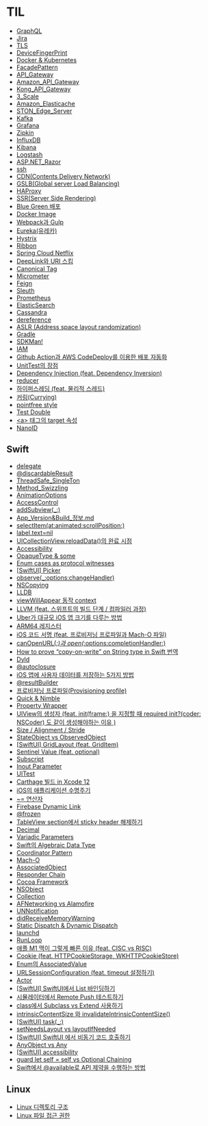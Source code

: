 # TIL 
- [GraphQL](https://github.com/sujinnaljin/TIL/blob/master/GraphQL.md)
- [Jira](https://github.com/sujinnaljin/TIL/blob/master/Jira.md)
- [TLS](https://github.com/sujinnaljin/TIL/blob/master/TLS.md)
- [DeviceFingerPrint](https://github.com/sujinnaljin/TIL/blob/master/DeviceFingerPrint.md)
- [Docker & Kubernetes](https://github.com/sujinnaljin/TIL/blob/master/Docker&Kubernetes.md)
- [FacadePattern](https://github.com/sujinnaljin/TIL/blob/master/FacadePattern.md)
- [API_Gateway](https://github.com/sujinnaljin/TIL/blob/master/API_Gateway.md)
- [Amazon_API_Gateway](https://github.com/sujinnaljin/TIL/blob/master/Amazon_API_Gateway.md)
- [Kong_API_Gateway](https://github.com/sujinnaljin/TIL/blob/master/Kong_API_Gateway.md)
- [3_Scale](https://github.com/sujinnaljin/TIL/blob/master/3_Scale.md)
- [Amazon_Elasticache](https://github.com/sujinnaljin/TIL/blob/master/Amazon_Elasticache.md)
- [STON_Edge_Server](https://github.com/sujinnaljin/TIL/blob/master/STON_Edge_Server.md)
- [Kafka](https://github.com/sujinnaljin/TIL/blob/master/Kafka.md)
- [Grafana](https://github.com/sujinnaljin/TIL/blob/master/Grafana.md)
- [Zipkin](https://github.com/sujinnaljin/TIL/blob/master/Zipkin.md)
- [InfluxDB](https://github.com/sujinnaljin/TIL/blob/master/InfluxDB.md)
- [Kibana](https://github.com/sujinnaljin/TIL/blob/master/Kibana.md)
- [Logstash](https://github.com/sujinnaljin/TIL/blob/master/Logstash.md)
- [ASP.NET_Razor](https://github.com/sujinnaljin/TIL/blob/master/ASP.NET_Razor.md)
- [ssh](https://github.com/sujinnaljin/TIL/blob/master/ssh.md)
- [CDN(Contents Delivery Network)](https://github.com/sujinnaljin/TIL/blob/master/CDN(ContentsDeliveryNetwork).md)
- [GSLB(Global server Load Balancing)](https://github.com/sujinnaljin/TIL/blob/master/GSLB(GlobalServerLoadBalancing).md)
- [HAProxy](https://github.com/sujinnaljin/TIL/blob/master/HAProxy.md)
- [SSR(Server Side Rendering)](https://github.com/sujinnaljin/TIL/blob/master/SSR(ServerSideRendering).md)
- [Blue Green 배포](https://github.com/sujinnaljin/TIL/blob/master/BlueGreenDeployment.md)
- [Docker Image](https://github.com/sujinnaljin/TIL/blob/master/DockerImage.md)
- [Webpack과 Gulp](https://github.com/sujinnaljin/TIL/blob/master/Webpack%26Gulp.md)
- [Eureka(유레카)](https://github.com/sujinnaljin/TIL/blob/master/Eureka.md)
- [Hystrix](https://github.com/sujinnaljin/TIL/blob/master/Hystrix.md)
- [Ribbon](https://github.com/sujinnaljin/TIL/blob/master/Ribbon.md)
- [Spring Cloud Netflix](https://github.com/sujinnaljin/TIL/blob/master/Spring-Cloud-Netflix.md)
- [DeepLink와 URI 스킴](https://github.com/sujinnaljin/TIL/blob/master/DeepLink%26URIScheme.md)
- [Canonical Tag](https://github.com/sujinnaljin/TIL/blob/master/CanonicalTag.md)
- [Micrometer](https://github.com/sujinnaljin/TIL/blob/master/Micrometer.md)
- [Feign](https://github.com/sujinnaljin/TIL/blob/master/Feign.md)
- [Sleuth](https://github.com/sujinnaljin/TIL/blob/master/Sleuth.md)
- [Prometheus](https://github.com/sujinnaljin/TIL/blob/master/Prometheus.md)
- [ElasticSearch](https://github.com/sujinnaljin/TIL/blob/master/ElasticSearch.md)
- [Cassandra](https://github.com/sujinnaljin/TIL/blob/master/Cassandra.md)
- [dereference](https://github.com/sujinnaljin/TIL/blob/master/dereference.md)
- [ASLR (Address space layout randomization)](https://github.com/sujinnaljin/TIL/blob/master/ASLR%20(Address%20space%20layout%20randomization).md)
- [Gradle](https://github.com/sujinnaljin/TIL/blob/master/Gradle.md)
- [SDKMan!](https://github.com/sujinnaljin/TIL/blob/master/SDKMan!.md)
- [IAM](https://github.com/sujinnaljin/TIL/blob/master/IAM.md)
- [Github Action과 AWS CodeDeploy를 이용한 배포 자동화](https://github.com/sujinnaljin/TIL/blob/master/github%20action%EA%B3%BC%20aws%20code%20deploy%E1%84%85%E1%85%B3%E1%86%AF%20%E1%84%8B%E1%85%B5%E1%84%8B%E1%85%AD%E1%86%BC%ED%95%9C%20%EB%B0%B0%ED%8F%AC%20%EC%9E%90%EB%8F%99%ED%99%94.md)
- [UnitTest의 장점](https://github.com/sujinnaljin/TIL/blob/master/UnitTest%EC%9D%98%20%EC%9E%A5%EC%A0%90.md)
- [Dependency Injection (feat. Dependency Inversion)](https://github.com/sujinnaljin/TIL/blob/master/Dependency%20Injection%20(feat.%20Dependency%20Inversion).md)
- [reducer](https://github.com/sujinnaljin/TIL/blob/master/reducer.md)
- [하이퍼스레딩 (feat. 물리적 스레드)](https://github.com/sujinnaljin/TIL/blob/master/%ED%95%98%EC%9D%B4%ED%8D%BC%EC%8A%A4%EB%A0%88%EB%94%A9%20(feat.%20%EB%AC%BC%EB%A6%AC%EC%A0%81%20%EC%8A%A4%EB%A0%88%EB%93%9C).md)
- [커링(Currying)](https://github.com/sujinnaljin/TIL/blob/master/%EC%BB%A4%EB%A7%81(Currying).md)
- [pointfree style](https://github.com/sujinnaljin/TIL/blob/master/pointfree%20style.md)
- [Test Double](https://github.com/sujinnaljin/TIL/blob/master/Test%20Double.md)
- [\<a\> 태그의 target 속성](https://github.com/sujinnaljin/TIL/blob/master/%3Ca%3E%20%ED%83%9C%EA%B7%B8%EC%9D%98%20target%20%EC%86%8D%EC%84%B1.md)
- [NanoID](https://github.com/sujinnaljin/TIL/blob/master/NanoID.md)


## Swift

- [delegate](https://github.com/sujinnaljin/TIL/blob/master/Swift/delegate.md)
- [@discardableResult](https://github.com/sujinnaljin/TIL/blob/master/Swift/%40discardableResult.md)
- [ThreadSafe_SingleTon](https://github.com/sujinnaljin/TIL/blob/master/Swift/ThreadSafe_SingleTon.md)
- [Method_Swizzling](https://github.com/sujinnaljin/TIL/blob/master/Swift/Method_Swizzling.md)
- [AnimationOptions](https://github.com/sujinnaljin/TIL/blob/master/Swift/AnimationOptions.md)
- [AccessControl](https://github.com/sujinnaljin/TIL/blob/master/Swift/AccessControl.md)
- [addSubview(_:)](https://github.com/sujinnaljin/TIL/blob/master/Swift/addSubview(_:).md)
- [App_Version&Build_정보.md](https://github.com/sujinnaljin/TIL/blob/master/Swift/App_Version%26Build_%EC%A0%95%EB%B3%B4.md)
- [selectItem(at:animated:scrollPosition:)](https://github.com/sujinnaljin/TIL/blob/master/Swift/selectItem(at:animated:scrollPosition:).md)
- [label.text=nil](https://github.com/sujinnaljin/TIL/blob/master/Swift/label.text%3Dnil.md)
- [UICollectionView.reloadData()의 완료 시점](https://github.com/sujinnaljin/TIL/blob/master/Swift/CompletionTimeOfUICollectionView.reloadData().md)
- [Accessibility](https://github.com/sujinnaljin/TIL/blob/master/Swift/Accessibility.md)
- [OpaqueType & some](https://github.com/sujinnaljin/TIL/blob/master/Swift/OpaqueType%20%26%20some.md)
- [Enum cases as protocol witnesses](https://github.com/sujinnaljin/TIL/blob/master/Swift/Enum%20cases%20as%20protocol%20witnesses.md)
- [[SwiftUI] Picker](https://github.com/sujinnaljin/TIL/blob/master/Swift/%5BSwiftUI%5DPicker.md)
- [observe(_:options:changeHandler)](https://github.com/sujinnaljin/TIL/blob/master/Swift/observe(_:options:changeHandler).md)
- [NSCopying](https://github.com/sujinnaljin/TIL/blob/master/Swift/NSCopying.md)
- [LLDB](https://github.com/sujinnaljin/TIL/blob/master/Swift/lldb.md)
- [viewWillAppear 동작 context](https://github.com/sujinnaljin/TIL/blob/master/Swift/viewWillAppearContext.md)
- [LLVM (feat. 스위프트의 빌드 단계 / 컴파일러 과정)](https://github.com/sujinnaljin/TIL/blob/master/Swift/LLVM.md)
- [Uber가 대규모 iOS 앱 크기를 다루는 방법](https://github.com/sujinnaljin/TIL/blob/master/Swift/how-uber-deals-with-large-ios-app-size.md)
- [ARM64 레지스터](https://github.com/sujinnaljin/TIL/blob/master/Swift/ARM64_Register.md)
- [iOS 코드 서명 (feat. 프로비저닝 프로파일과 Mach-O 파일)](https://github.com/sujinnaljin/TIL/blob/master/Swift/iOSCodeSigning.md)
- [canOpenURL(_:)과 open(_:options:completionHandler:)](https://github.com/sujinnaljin/TIL/blob/master/Swift/canOpenURL(_:)%26open(_:options:completionHandler:).md)
- [How to prove “copy-on-write” on String type in Swift 번역](https://github.com/sujinnaljin/TIL/blob/master/Swift/How%20to%20prove%20%E2%80%9Ccopy-on-write%E2%80%9D%20on%20String%20type%20in%20Swift%20%EB%B2%88%EC%97%AD.md)
- [Dyld](https://github.com/sujinnaljin/TIL/blob/master/Swift/Dyld.md)
- [@autoclosure](https://github.com/sujinnaljin/TIL/blob/master/Swift/%40autoclosure.md)
- [iOS 앱에 사용자 데이터를 저장하는 5가지 방법](https://github.com/sujinnaljin/TIL/blob/master/Swift/5%20Ways%20To%20Store%20User%20Data%20in%20Your%20iOS%20App.md)
- [@resultBuilder](https://github.com/sujinnaljin/TIL/blob/master/Swift/%40resultBuilder.md)
- [프로비저닝 프로파일(Provisioning profile)](https://github.com/sujinnaljin/TIL/blob/master/Swift/Provisioning%20profile.md)
- [Quick & Nimble](https://github.com/sujinnaljin/TIL/blob/master/Swift/Quick%26Nimble.md)
- [Property Wrapper](https://github.com/sujinnaljin/TIL/blob/master/Swift/PropertyWrapper.md)
- [UIView의 생성자 (feat. init(frame:) 을 지정할 때 required init?(coder: NSCoder) 도 같이 생성해야하는 이유 )](https://github.com/sujinnaljin/TIL/blob/master/Swift/UIViewInitializer.md)
- [Size / Alignment / Stride](https://github.com/sujinnaljin/TIL/blob/master/Swift/Size%26Alignment%26Stride.md)
- [StateObject vs ObservedObject](https://github.com/sujinnaljin/TIL/blob/master/Swift/StateObject%20vs%20ObservedObject.md)
- [[SwiftUI] GridLayout (feat. GridItem)](https://github.com/sujinnaljin/TIL/blob/master/Swift/%5BSwiftUI%5D%20GridLayout%20(feat.%20GridItem).md)
- [Sentinel Value (feat. optional)](https://github.com/sujinnaljin/TIL/blob/master/Swift/Sentinel%20Value%20(feat.%20optional).md)
- [Subscript](https://github.com/sujinnaljin/TIL/blob/master/Swift/Subscript.md)
- [Inout Parameter](https://github.com/sujinnaljin/TIL/blob/master/Swift/Inout%20Parameter.md)
- [UITest](https://github.com/sujinnaljin/TIL/blob/master/Swift/UITest.md)
- [Carthage 빌드 in Xcode 12](https://github.com/sujinnaljin/TIL/blob/master/Swift/Carthage%20%EB%B9%8C%EB%93%9C%20in%20Xcode%2012.md)
- [iOS의 애플리케이션 수명주기](https://github.com/sujinnaljin/TIL/blob/master/Swift/ApplicationLifeCycle.md)
- [~= 연산자](https://github.com/sujinnaljin/TIL/blob/master/Swift/~%3D%20%EC%97%B0%EC%82%B0%EC%9E%90.md)
- [Firebase Dynamic Link](https://github.com/sujinnaljin/TIL/blob/master/Firebase%20Dynamic%20Link.md)
- [@frozen](https://github.com/sujinnaljin/TIL/blob/master/Swift/%40frozen.md)
- [TableView section에서 sticky header 해제하기](https://github.com/sujinnaljin/TIL/blob/master/Swift/TableView%20section%EC%97%90%EC%84%9C%20sticky%20header%20%ED%95%B4%EC%A0%9C%ED%95%98%EA%B8%B0.md)
- [Decimal](https://github.com/sujinnaljin/TIL/blob/master/Swift/Decimal.md)
- [Variadic Parameters](https://github.com/sujinnaljin/TIL/blob/master/Swift/Variadic%20Parameters.md)
- [Swift의 Algebraic Data Type](https://github.com/sujinnaljin/TIL/blob/master/Swift/Swift%EC%9D%98%20Algebraic%20Data%20Type.md)
- [Coordinator Pattern](https://github.com/sujinnaljin/TIL/blob/master/Swift/Coordinator%20Pattern.md)
- [Mach-O](https://github.com/sujinnaljin/TIL/blob/master/Swift/Mach-O.md)
- [AssociatedObject](https://github.com/sujinnaljin/TIL/blob/master/Swift/AssociatedObject.md)
- [Responder Chain](https://github.com/sujinnaljin/TIL/blob/master/Swift/Responder%20Chain.md)
- [Cocoa Framework](https://github.com/sujinnaljin/TIL/blob/master/Swift/Cocoa%20Framework.md)
- [NSObject](https://github.com/sujinnaljin/TIL/blob/master/Swift/NSObject.md)
- [Collection](https://github.com/sujinnaljin/TIL/blob/master/Swift/Collection.md)
- [AFNetworking vs Alamofire](https://github.com/sujinnaljin/TIL/blob/master/Swift/AFNetworking%20vs%20Alamofire.md)
- [UNNotification](https://github.com/sujinnaljin/TIL/blob/master/Swift/UNNotification.md)
- [didReceiveMemoryWarning](https://github.com/sujinnaljin/TIL/blob/master/Swift/didReceiveMemoryWarning.md)
- [Static Dispatch & Dynamic Dispatch](https://github.com/sujinnaljin/TIL/blob/master/Swift/Static%20Dispatch%20%26%20Dynamic%20Dispatch.md)
- [launchd](https://github.com/sujinnaljin/TIL/blob/master/Swift/launchd.md)
- [RunLoop](https://github.com/sujinnaljin/TIL/blob/master/Swift/RunLoop.md)
- [애플 M1 맥이 그렇게 빠른 이유 (feat. CISC vs RISC)](https://github.com/sujinnaljin/TIL/blob/master/Swift/%EC%95%A0%ED%94%8C%20M1%20%EB%A7%A5%EC%9D%B4%20%EA%B7%B8%EB%A0%87%EA%B2%8C%20%EB%B9%A0%EB%A5%B8%20%EC%9D%B4%EC%9C%A0%20(feat.%20CISC%20vs%20RISC).md)
- [Cookie (feat. HTTPCookieStorage, WKHTTPCookieStore)](https://github.com/sujinnaljin/TIL/blob/master/Swift/Cookie%20(feat.%20HTTPCookieStorage%2C%20WKHTTPCookieStore).md)
- [Enum의 AssociatedValue](https://github.com/sujinnaljin/TIL/blob/master/Swift/Enum%EC%9D%98%20AssociatedValue.md)
- [URLSessionConfiguration (feat. timeout 설정하기)](https://github.com/sujinnaljin/TIL/blob/master/Swift/URLSessionConfiguration%20(feat.%20timeout%20%EC%84%A4%EC%A0%95%ED%95%98%EA%B8%B0).md)
- [Actor](https://github.com/sujinnaljin/TIL/blob/master/Swift/Actor.md)
- [[SwiftUI] SwiftUI에서 List 바인딩하기](https://github.com/sujinnaljin/TIL/blob/master/Swift/%5BSwiftUI%5D%20SwiftUI%EC%97%90%EC%84%9C%20List%20%EB%B0%94%EC%9D%B8%EB%94%A9%ED%95%98%EA%B8%B0.md)
- [시뮬레이터에서 Remote Push 테스트하기](https://github.com/sujinnaljin/TIL/blob/master/Swift/%EC%8B%9C%EB%AE%AC%EB%A0%88%EC%9D%B4%ED%84%B0%EC%97%90%EC%84%9C%20Remote%20Push%20%ED%85%8C%EC%8A%A4%ED%8A%B8%ED%95%98%EA%B8%B0.md)
- [class에서 Subclass vs Extend 사용하기](https://github.com/sujinnaljin/TIL/blob/master/Swift/class%EC%97%90%EC%84%9C%20Subclass%20vs%20Extend%20%EC%82%AC%EC%9A%A9%ED%95%98%EA%B8%B0.md)
- [intrinsicContentSize 와 invalidateIntrinsicContentSize()](https://github.com/sujinnaljin/TIL/blob/master/Swift/intrinsicContentSize%20%EC%99%80%20invalidateIntrinsicContentSize().md)
- [[SwiftUI] task(_:)](https://github.com/sujinnaljin/TIL/blob/master/Swift/%5BSwiftUI%5D%20task(_:).md)
- [setNeedsLayout vs layoutIfNeeded](https://github.com/sujinnaljin/TIL/blob/master/Swift/setNeedsLayout%20vs%20layoutIfNeeded.md)
- [[SwiftUI] SwiftUI 에서 비동기 코드 호출하기](https://github.com/sujinnaljin/TIL/blob/master/Swift/%5BSwiftUI%5D%20SwiftUI%20%EC%97%90%EC%84%9C%20%EB%B9%84%EB%8F%99%EA%B8%B0%20%EC%BD%94%EB%93%9C%20%ED%98%B8%EC%B6%9C%ED%95%98%EA%B8%B0.md)
- [AnyObject vs Any](https://github.com/sujinnaljin/TIL/blob/master/Swift/AnyObject%20vs%20Any.md)
- [[SwiftUI] accessibility](https://github.com/sujinnaljin/TIL/blob/master/Swift/%5BSwiftUI%5D%20accessibility.md)
- [guard let self = self vs Optional Chaining](https://github.com/sujinnaljin/TIL/blob/master/Swift/guard%20let%20self%20=%20self%20vs%20Optional%20Chaining.md)
- [Swift에서 @available로 API 제약을 수행하는 방법](https://github.com/sujinnaljin/TIL/blob/master/Swift/Swift%EC%97%90%EC%84%9C%20@available%EB%A1%9C%20API%20%EC%A0%9C%EC%95%BD%EC%9D%84%20%EC%88%98%ED%96%89%ED%95%98%EB%8A%94%20%EB%B0%A9%EB%B2%95.md)

## Linux 
- [Linux 디렉토리 구조](https://github.com/sujinnaljin/TIL/blob/master/LinuxDirectory.md)
- [Linux 파일 접근 권한](https://github.com/sujinnaljin/TIL/blob/master/LinuxFileAccessPermission.md)
